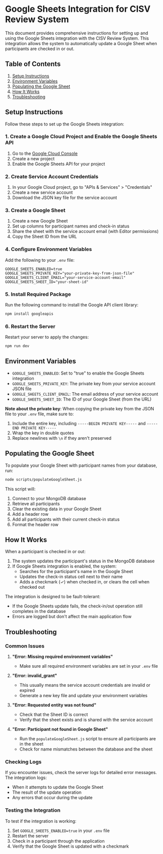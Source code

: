 # Google Sheets Integration for CISV Review System

This document provides comprehensive instructions for setting up and using the Google Sheets integration with the CISV Review System. This integration allows the system to automatically update a Google Sheet when participants are checked in or out.

## Table of Contents

1. [Setup Instructions](#setup-instructions)
2. [Environment Variables](#environment-variables)
3. [Populating the Google Sheet](#populating-the-google-sheet)
4. [How It Works](#how-it-works)
5. [Troubleshooting](#troubleshooting)

## Setup Instructions

Follow these steps to set up the Google Sheets integration:

### 1. Create a Google Cloud Project and Enable the Google Sheets API

1. Go to the [Google Cloud Console](https://console.cloud.google.com/)
2. Create a new project
3. Enable the Google Sheets API for your project

### 2. Create Service Account Credentials

1. In your Google Cloud project, go to "APIs & Services" > "Credentials"
2. Create a new service account
3. Download the JSON key file for the service account

### 3. Create a Google Sheet

1. Create a new Google Sheet
2. Set up columns for participant names and check-in status
3. Share the sheet with the service account email (with Editor permissions)
4. Copy the Sheet ID from the URL

### 4. Configure Environment Variables

Add the following to your `.env` file:

```
GOOGLE_SHEETS_ENABLED=true
GOOGLE_SHEETS_PRIVATE_KEY="your-private-key-from-json-file"
GOOGLE_SHEETS_CLIENT_EMAIL="your-service-account-email"
GOOGLE_SHEETS_SHEET_ID="your-sheet-id"
```

### 5. Install Required Package

Run the following command to install the Google API client library:

```bash
npm install googleapis
```

### 6. Restart the Server

Restart your server to apply the changes:

```bash
npm run dev
```

## Environment Variables

- `GOOGLE_SHEETS_ENABLED`: Set to "true" to enable the Google Sheets integration
- `GOOGLE_SHEETS_PRIVATE_KEY`: The private key from your service account JSON file
- `GOOGLE_SHEETS_CLIENT_EMAIL`: The email address of your service account
- `GOOGLE_SHEETS_SHEET_ID`: The ID of your Google Sheet (from the URL)

**Note about the private key**: When copying the private key from the JSON file to your `.env` file, make sure to:
1. Include the entire key, including `-----BEGIN PRIVATE KEY-----` and `-----END PRIVATE KEY-----`
2. Wrap the key in double quotes
3. Replace newlines with `\n` if they aren't preserved

## Populating the Google Sheet

To populate your Google Sheet with participant names from your database, run:

```bash
node scripts/populateGoogleSheet.js
```

This script will:
1. Connect to your MongoDB database
2. Retrieve all participants
3. Clear the existing data in your Google Sheet
4. Add a header row
5. Add all participants with their current check-in status
6. Format the header row

## How It Works

When a participant is checked in or out:

1. The system updates the participant's status in the MongoDB database
2. If Google Sheets integration is enabled, the system:
   - Searches for the participant's name in the Google Sheet
   - Updates the check-in status cell next to their name
   - Adds a checkmark (✓) when checked in, or clears the cell when checked out

The integration is designed to be fault-tolerant:
- If the Google Sheets update fails, the check-in/out operation still completes in the database
- Errors are logged but don't affect the main application flow

## Troubleshooting

### Common Issues

1. **"Error: Missing required environment variables"**
   - Make sure all required environment variables are set in your `.env` file

2. **"Error: invalid_grant"**
   - This usually means the service account credentials are invalid or expired
   - Generate a new key file and update your environment variables

3. **"Error: Requested entity was not found"**
   - Check that the Sheet ID is correct
   - Verify that the sheet exists and is shared with the service account

4. **"Error: Participant not found in Google Sheet"**
   - Run the `populateGoogleSheet.js` script to ensure all participants are in the sheet
   - Check for name mismatches between the database and the sheet

### Checking Logs

If you encounter issues, check the server logs for detailed error messages. The integration logs:
- When it attempts to update the Google Sheet
- The result of the update operation
- Any errors that occur during the update

### Testing the Integration

To test if the integration is working:
1. Set `GOOGLE_SHEETS_ENABLED=true` in your `.env` file
2. Restart the server
3. Check in a participant through the application
4. Verify that the Google Sheet is updated with a checkmark
